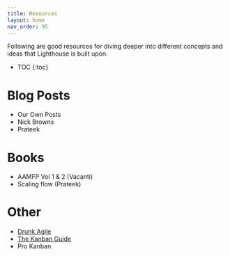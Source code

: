 ```yaml
---
title: Resources
layout: home
nav_order: 95
---
```


Following are good resources for diving deeper into different concepts and ideas that Lighthouse is built upon.

- TOC
{:toc}

# Blog Posts
- Our Own Posts
- Nick Browns
- Prateek

# Books
- AAMFP Vol 1 & 2 (Vacanti)
- Scaling flow (Prateek)

# Other
- [Drunk Agile]()
- [The Kanban Guide](https://kanbanguides.org/english)
- Pro Kanban